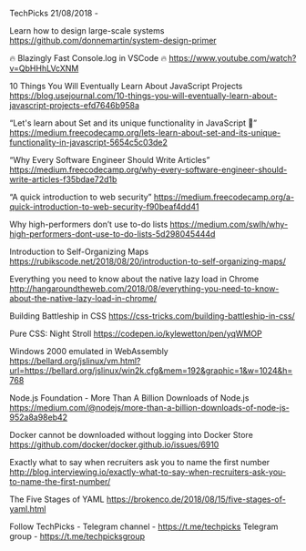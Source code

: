 TechPicks 21/08/2018 -

Learn how to design large-scale systems
https://github.com/donnemartin/system-design-primer

🔥 Blazingly Fast Console.log in VSCode 🔥
https://www.youtube.com/watch?v=QbHHhLVcXNM

10 Things You Will Eventually Learn About JavaScript Projects
https://blog.usejournal.com/10-things-you-will-eventually-learn-about-javascript-projects-efd7646b958a

“Let's learn about Set and its unique functionality in JavaScript 🎲”
https://medium.freecodecamp.org/lets-learn-about-set-and-its-unique-functionality-in-javascript-5654c5c03de2

“Why Every Software Engineer Should Write Articles”
https://medium.freecodecamp.org/why-every-software-engineer-should-write-articles-f35bdae72d1b

“A quick introduction to web security”
https://medium.freecodecamp.org/a-quick-introduction-to-web-security-f90beaf4dd41

Why high-performers don’t use to-do lists
https://medium.com/swlh/why-high-performers-dont-use-to-do-lists-5d298045444d

Introduction to Self-Organizing Maps
https://rubikscode.net/2018/08/20/introduction-to-self-organizing-maps/

Everything you need to know about the native lazy load in Chrome
http://hangaroundtheweb.com/2018/08/everything-you-need-to-know-about-the-native-lazy-load-in-chrome/

Building Battleship in CSS
https://css-tricks.com/building-battleship-in-css/

Pure CSS: Night Stroll
https://codepen.io/kylewetton/pen/yqWMOP

Windows 2000 emulated in WebAssembly
https://bellard.org/jslinux/vm.html?url=https://bellard.org/jslinux/win2k.cfg&mem=192&graphic=1&w=1024&h=768

Node.js Foundation - More Than A Billion Downloads of Node.js
https://medium.com/@nodejs/more-than-a-billion-downloads-of-node-js-952a8a98eb42

Docker cannot be downloaded without logging into Docker Store
https://github.com/docker/docker.github.io/issues/6910

Exactly what to say when recruiters ask you to name the first number
http://blog.interviewing.io/exactly-what-to-say-when-recruiters-ask-you-to-name-the-first-number/

The Five Stages of YAML
https://brokenco.de/2018/08/15/five-stages-of-yaml.html

Follow TechPicks -
Telegram channel - https://t.me/techpicks
Telegram group - https://t.me/techpicksgroup